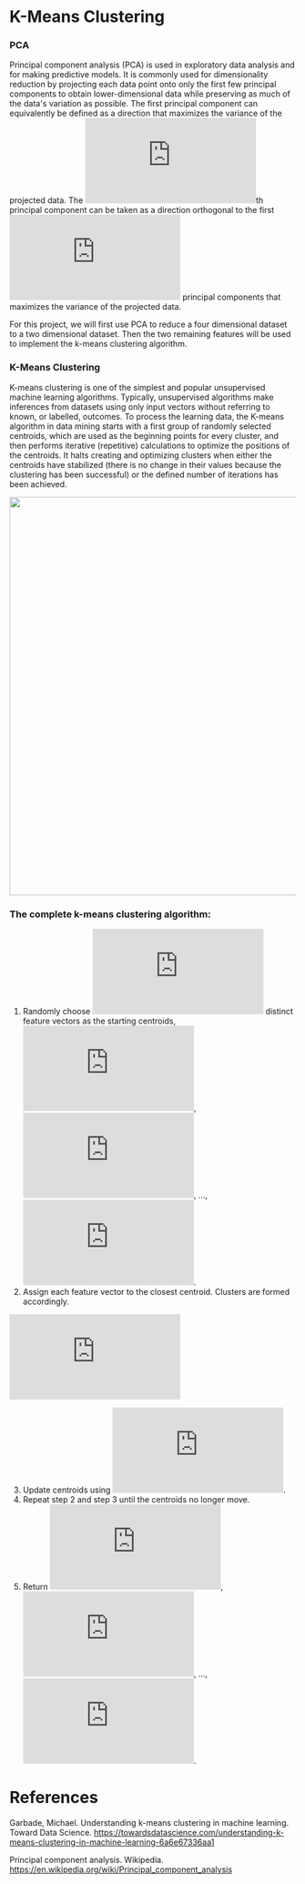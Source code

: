 # K-Means Clustering

### PCA

Principal component analysis (PCA) is used in exploratory data analysis and for making predictive models. It is commonly used for dimensionality reduction by projecting each data point onto only the first few principal components to obtain lower-dimensional data while preserving as much of the data's variation as possible. The first principal component can equivalently be defined as a direction that maximizes the variance of the projected data. The ![](https://latex.codecogs.com/svg.latex?%7B%5Cdisplaystyle%20i%7D)th principal component can be taken as a direction orthogonal to the first ![](https://latex.codecogs.com/svg.latex?%7B%5Cdisplaystyle%20i-1%7D) principal components that maximizes the variance of the projected data.

For this project, we will first use PCA to reduce a four dimensional dataset to a two dimensional dataset. Then the two remaining features will be used to implement the k-means clustering algorithm.

### K-Means Clustering
K-means clustering is one of the simplest and popular unsupervised machine learning algorithms. Typically, unsupervised algorithms make inferences from datasets using only input vectors without referring to known, or labelled, outcomes. To process the learning data, the K-means algorithm in data mining starts with a first group of randomly selected centroids, which are used as the beginning points for every cluster, and then performs iterative (repetitive) calculations to optimize the positions of the centroids. It halts creating and optimizing clusters when either the centroids have stabilized (there is no change in their values because the clustering has been successful) or the defined number of iterations has been achieved.

<img src="https://miro.medium.com/max/1400/0*irrlUXS1tmYanvT0.png" width="700"/>

### The complete k-means clustering algorithm:
1. Randomly choose ![](https://latex.codecogs.com/svg.latex?k) distinct feature vectors as the starting centroids, ![](https://latex.codecogs.com/svg.latex?c_1), ![](https://latex.codecogs.com/svg.latex?c_2), ..., ![](https://latex.codecogs.com/svg.latex?c_k).
2. Assign each feature vector to the closest centroid. Clusters are formed accordingly.

![](https://latex.codecogs.com/svg.latex?A_i%20%3D%20%5C%7Bx%3A%20x_i%5C%20is%5C%20assigned%5C%20c_i%5C%7D)

3. Update centroids using ![](https://latex.codecogs.com/svg.latex?c_i%20%5Crightarrow%20%5Cfrac%7B1%7D%7B%7CA_i%7C%7D%5Csum_%7Bx%20%5Cin%20A_i%7D%5E%7B%7D%20x).
4. Repeat step 2 and step 3 until the centroids no longer move.
5. Return ![](https://latex.codecogs.com/svg.latex?A_1), ![](https://latex.codecogs.com/svg.latex?A_2), ..., ![](https://latex.codecogs.com/svg.latex?A_k).

# References

Garbade, Michael. Understanding k-means clustering in machine learning. Toward Data Science. https://towardsdatascience.com/understanding-k-means-clustering-in-machine-learning-6a6e67336aa1

Principal component analysis. Wikipedia. https://en.wikipedia.org/wiki/Principal_component_analysis

